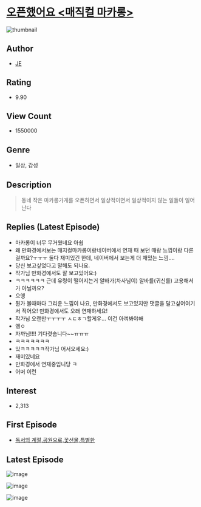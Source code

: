 # [오픈했어요 <매직컬 마카롱>](https://comic.naver.com/bestChallenge/list?titleId=731061)
![thumbnail](https://image-comic.pstatic.net/user_contents_data/challenge_comic/2019/11/04/309296/thumbnail_202x1644b48c097_c9ec_4004_89f4_b20088613907_00002796.JPEG)

## Author
- [JE](https://comic.naver.com/artistTitle?id=309296)

## Rating
- 9.90

## View Count
- 1550000

## Genre
- 일상, 감성

## Description
> 동네 작은 마카롱가게를 오픈하면서 일상적이면서 일상적이지 않는 일들이 일어난다

## Replies (Latest Episode)
- 마카롱이 너무 무거웠네요 아쉽
- 왜 만화경에서보는 매지컬마카롱이랑네이버에서 연재 때 보던 때랑 느낌이랑 다른걸까요?ㅜㅜㅜ 둘다 재미있긴 한데, 네이버에서 보는게 더 재밌는 느낌....
- 당신 보고싶었다고 말해도 되나요.
- 작가님 만화경에서도 잘 보고있어요:)
- ㅋㅋㅋㅋㅋㅋ 근데 유령이 떨어지는거 알바가(차사님이) 알바를(귀신를) 고용해서가 아닐까요?
- 으엥
- 뭔가 볼때마다 그리운 느낌이 나요, 만화경에서도 보고있지만 댓글을 달고싶어여기서 적어요! 만화경에서도 오래 연재하세요!
- 작가님 오랜만ㅜㅜㅜㅜ ㅅㄷㅎㄱ할게유... 이건 아껴봐야해
- 엥ㅇ
- 자까님!!!! 기다렷숩니다~~ㅠㅠㅠ
- ㅋㅋㅋㅋㅋㅋㅋ
- 앜ㅋㅋㅋㅋㅋ작가님 어서오세요:)
- 재미있네요
- 만화경에서 연재중입니당 ㅋ
- 어머 이런

## Interest
- 2,313

## First Episode
- [독서의 계절,공원으로,꽃선물,특별한](https://comic.naver.com/bestChallenge/detail?titleId=731061&no=74)

## Latest Episode
![image](https://image-comic.pstatic.net/user_contents_data/challenge_comic/2020/05/19/309296/upload_4121464576744371255.jpeg)

![image](https://image-comic.pstatic.net/user_contents_data/challenge_comic/2020/05/19/309296/upload_4121695496466084404.jpeg)

![image](https://image-comic.pstatic.net/user_contents_data/challenge_comic/2020/05/19/309296/upload_3834591212740239920.jpeg)
